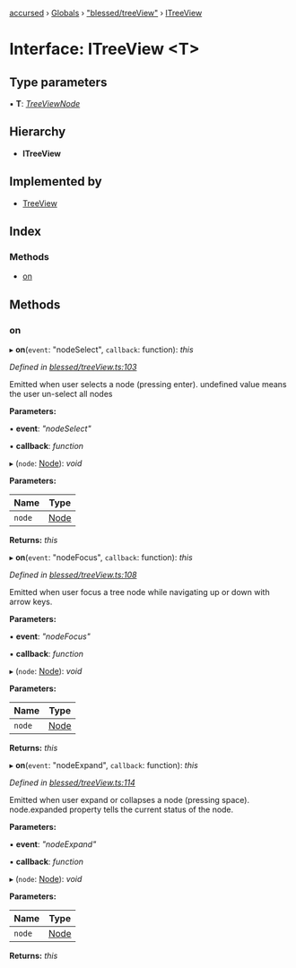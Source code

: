 [accursed](../README.md) › [Globals](../globals.md) › ["blessed/treeView"](../modules/_blessed_treeview_.md) › [ITreeView](_blessed_treeview_.itreeview.md)

# Interface: ITreeView <**T**>

## Type parameters

▪ **T**: *[TreeViewNode](_blessed_treeview_.treeviewnode.md)*

## Hierarchy

* **ITreeView**

## Implemented by

* [TreeView](../classes/_blessed_treeview_.treeview.md)

## Index

### Methods

* [on](_blessed_treeview_.itreeview.md#on)

## Methods

###  on

▸ **on**(`event`: "nodeSelect", `callback`: function): *this*

*Defined in [blessed/treeView.ts:103](https://github.com/cancerberoSgx/accursed/blob/5b2518e/src/blessed/treeView.ts#L103)*

Emitted when user selects a node (pressing enter). undefined value means the user un-select all nodes

**Parameters:**

▪ **event**: *"nodeSelect"*

▪ **callback**: *function*

▸ (`node`: [Node](_blessed_treeview_.node.md)): *void*

**Parameters:**

Name | Type |
------ | ------ |
`node` | [Node](_blessed_treeview_.node.md) |

**Returns:** *this*

▸ **on**(`event`: "nodeFocus", `callback`: function): *this*

*Defined in [blessed/treeView.ts:108](https://github.com/cancerberoSgx/accursed/blob/5b2518e/src/blessed/treeView.ts#L108)*

Emitted when user focus a tree node while navigating up or down with arrow keys.

**Parameters:**

▪ **event**: *"nodeFocus"*

▪ **callback**: *function*

▸ (`node`: [Node](_blessed_treeview_.node.md)): *void*

**Parameters:**

Name | Type |
------ | ------ |
`node` | [Node](_blessed_treeview_.node.md) |

**Returns:** *this*

▸ **on**(`event`: "nodeExpand", `callback`: function): *this*

*Defined in [blessed/treeView.ts:114](https://github.com/cancerberoSgx/accursed/blob/5b2518e/src/blessed/treeView.ts#L114)*

Emitted when user expand or collapses a node (pressing space). node.expanded property tells the current
status of the node.

**Parameters:**

▪ **event**: *"nodeExpand"*

▪ **callback**: *function*

▸ (`node`: [Node](_blessed_treeview_.node.md)): *void*

**Parameters:**

Name | Type |
------ | ------ |
`node` | [Node](_blessed_treeview_.node.md) |

**Returns:** *this*
